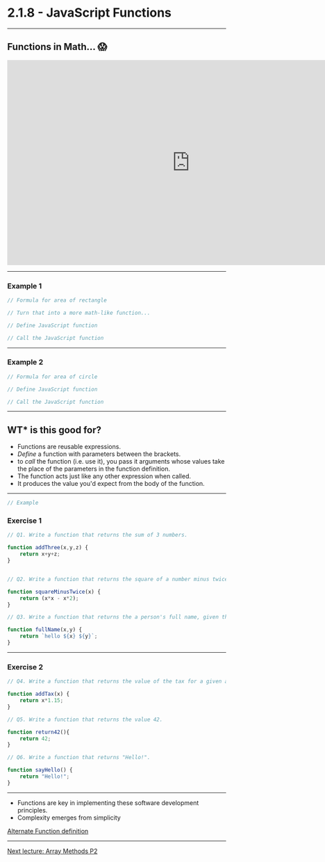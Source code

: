 # 2.1.8 - JavaScript Functions

---

## Functions in Math... 😱

<iframe width="840" height="472" src="https://www.youtube.com/embed/VhokQhjl5t0" frameborder="0" allowfullscreen></iframe>

---

### Example 1

```js
// Formula for area of rectangle

// Turn that into a more math-like function...

// Define JavaScript function

// Call the JavaScript function


```

---

### Example 2

```js
// Formula for area of circle

// Define JavaScript function

// Call the JavaScript function

```

---

## WT* is this good for?

- Functions are reusable expressions.
- _Define_ a function with parameters between the brackets.
- to _call_ the function (i.e. use it), you pass it arguments whose values take the place of the parameters in the function definition.
- The function acts just like any other expression when called.
- It produces the value you'd expect from the body of the function.

---

```js
// Example

```

### Exercise 1

```js
// Q1. Write a function that returns the sum of 3 numbers.

function addThree(x,y,z) {
    return x+y+z;
}


// Q2. Write a function that returns the square of a number minus twice the number.

function squareMinusTwice(x) {
    return (x*x - x*2); 
}

// Q3. Write a function that returns the a person's full name, given their first and last names.

function fullName(x,y) {
    return `hello ${x} ${y}`;  
}

```

---

### Exercise 2

```js
// Q4. Write a function that returns the value of the tax for a given amount.

function addTax(x) {
    return x*1.15; 
}

// Q5. Write a function that returns the value 42.

function return42(){
    return 42; 
}

// Q6. Write a function that returns "Hello!".

function sayHello() {
    return "Hello!";
}

```

---

- Functions are key in implementing these software development principles.
- Complexity emerges from simplicity

[Alternate Function definition](https://www.cs.utah.edu/~germain/PPS/Topics/functions.html)

---

[Next lecture: Array Methods P2](../lecture-9-array-methods-2)